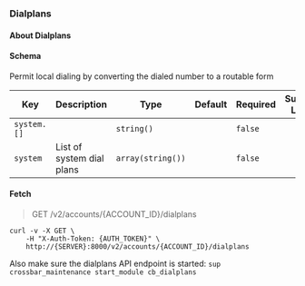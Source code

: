 ### Dialplans

#### About Dialplans

#### Schema

Permit local dialing by converting the dialed number to a routable form



Key | Description | Type | Default | Required | Support Level
--- | ----------- | ---- | ------- | -------- | -------------
`system.[]` |   | `string()` |   | `false` |  
`system` | List of system dial plans | `array(string())` |   | `false` |  



#### Fetch

> GET /v2/accounts/{ACCOUNT_ID}/dialplans

```shell
curl -v -X GET \
    -H "X-Auth-Token: {AUTH_TOKEN}" \
    http://{SERVER}:8000/v2/accounts/{ACCOUNT_ID}/dialplans
```

Also make sure the dialplans API endpoint is started: `sup crossbar_maintenance start_module cb_dialplans`

